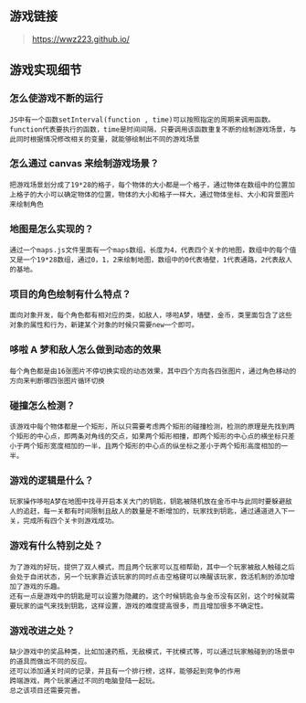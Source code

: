 ## 游戏链接
> https://wwz223.github.io/

## 游戏实现细节

### 怎么使游戏不断的运行

    JS中有一个函数setInterval(function , time)可以按照指定的周期来调用函数。function代表要执行的函数，time是时间间隔，只要调用该函数重复不断的绘制游戏场景，与此同时根据情况修改相关的变量，就能够绘制出不同的游戏场景

### 怎么通过 canvas 来绘制游戏场景？

    把游戏场景划分成了19*28的格子，每个物体的大小都是一个格子，通过物体在数组中的位置加上格子的大小可以确定物体的位置，物体的大小和格子一样大，通过物体坐标、大小和背景图片来绘制角色

### 地图是怎么实现的？

    通过一个maps.js文件里面有一个maps数组，长度为4，代表四个关卡的地图，数组中的每个值又是一个19*28数组，通过0，1，2来绘制地图，数组中的0代表墙壁，1代表通路，2代表敌人的基地。

### 项目的角色绘制有什么特点？

    面向对象开发，每个角色都有相对应的类，如敌人，哆啦A梦，墙壁，金币，类里面包含了这些对象的属性和行为，新建某个对象的时候只需要new一个即可。

### 哆啦 A 梦和敌人怎么做到动态的效果

    每个角色都是由16张图片不停切换实现的动态效果，其中四个方向各四张图片，通过角色移动的方向来判断哪四张图片循环切换

### 碰撞怎么检测？

    该游戏中每个物体都是一个矩形，所以只需要考虑两个矩形的碰撞检测，检测的原理是先找到两个矩形的中心点，即两条对角线的交点，如果两个矩形相撞，即两个矩形的中心点的横坐标只差小于两个矩形宽度相加的一半，且两个矩形的中心点的纵坐标之差小于两个矩形高度相加的一半。

### 游戏的逻辑是什么？

    玩家操作哆啦A梦在地图中找寻开启本关大门的钥匙，钥匙被随机放在金币中与此同时要躲避敌人的追赶，每一关都有时间限制且敌人的数量是不断增加的，玩家找到钥匙，通过通道进入下一关，完成所有四个关卡则游戏成功。

### 游戏有什么特别之处？

    为了游戏的好玩，提供了双人模式，而且两个玩家可以互相帮助，其中一个玩家被敌人触碰之后会处于自闭状态，另一个玩家靠近该玩家的同时点击空格键可以唤醒该玩家，救活机制的添加增加了游戏的乐趣。
    还有一点是游戏中的钥匙是可以设置为隐藏的，这个时候钥匙会与金币没有区别，这个时候就需要玩家的运气来找到钥匙，这样设置，游戏的难度提高很多，而且增加很多不确定性。

### 游戏改进之处？

    缺少游戏中的奖品种类，比如加速药瓶，无敌模式，干扰模式等，可以通过玩家触碰到的场景中的道具而做出不同的反应。
    还可以添加通关时间的记录，并且有一个排行榜，这样，能够起到竞争的作用
    跨端游戏，两个玩家通过不同的电脑登陆一起玩。
    总之该项目还需要完善。
